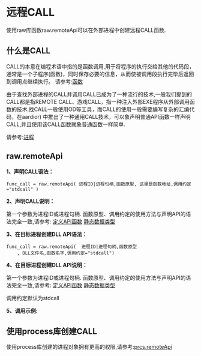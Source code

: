 # 远程CALL

 使用raw库函数raw.remoteApi可以在外部进程中创建远程CALL函数.

## 什么是CALL

CALL的本意在编程术语中指的是函数调用,用于将程序的执行交给其他的代码段，通常是一个子程序(函数)，同时保存必要的信息，从而使被调用段执行完毕后返回到调用点继续执行。 请参考:[函数](the%20language/function/definitions)

由于查找外部进程的CALL并调用CALL已成为了一种流行的技术,一般我们提到的CALL都是指REMOTE CALL、游戏CALL，指一种注入外部EXE程序从外部调用函数的技术.找CALL一般使用OD等工具，而CALL的使用一般需要编写复杂的汇编代码，在aardior) 中推出了一种通用CALL技术，可以象声明普通API函数一样声明CALL,并且使用该CALL函数就象普通函数一样简单.

请参考:[进程](libraries/std/process/process)

## raw.remoteApi

**1、声明CALL语法：**

``` aau
func_call = raw.remoteApi( 进程ID|进程句柄,函数原型, 这里是函数地址,调用约定="stdcall" )
```


**2、声明CALL说明：**

第一个参数为进程ID或进程句柄.
函数原型、调用约定的使用方法与声明API的语法完全一致,请参考: [定义API函数](libraries/kernel/raw/api) [静态数据类型](libraries/kernel/raw/datatype)

**3、在目标进程创建DLL API语法：**

``` aau
func_call = raw.remoteApi(  进程ID|进程句柄,函数原型
    , DLL文件名,函数名字,调用约定="stdcall")
```

**4、在目标进程创建DLL API说明：**

第一个参数为进程ID或进程句柄.
函数原型、调用约定的使用方法与声明API的语法完全一致,请参考: [定义API函数](libraries/kernel/raw/api) [静态数据类型](libraries/kernel/raw/datatype)

调用约定默认为stdcall

**5、调用示例:**

## 使用process库创建CALL

使用process库创建的进程对象拥有更高的权限,请参考:[prcs.remoteApi](libraries/std/process/process#remoteApi)
